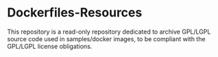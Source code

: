 # Dockerfiles-Resources
This repository is a read-only repository dedicated to archive GPL/LGPL source code used in samples/docker images, to be compliant with the GPL/LGPL license obligations.
